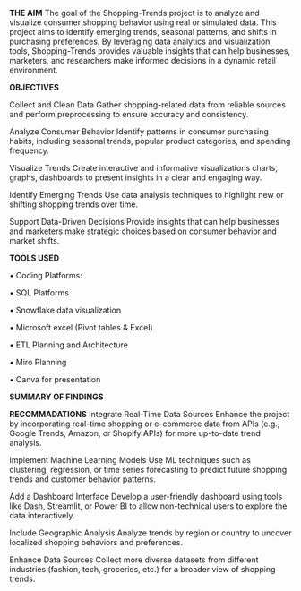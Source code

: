 
**THE AIM**
The goal of the Shopping-Trends project is to analyze and visualize consumer shopping behavior using real or simulated data. This project aims to identify emerging trends, seasonal patterns, and shifts in purchasing preferences. By leveraging data analytics and visualization tools, Shopping-Trends provides valuable insights that can help businesses, marketers, and researchers make informed decisions in a dynamic retail environment.

**OBJECTIVES**

Collect and Clean Data
Gather shopping-related data from reliable sources and perform preprocessing to ensure accuracy and consistency.

Analyze Consumer Behavior
Identify patterns in consumer purchasing habits, including seasonal trends, popular product categories, and spending frequency.

Visualize Trends
Create interactive and informative visualizations charts, graphs, dashboards to present insights in a clear and engaging way.

Identify Emerging Trends
Use data analysis techniques to highlight new or shifting shopping trends over time.

Support Data-Driven Decisions
Provide insights that can help businesses and marketers make strategic choices based on consumer behavior and market shifts.


**TOOLS USED**

• Coding Platforms:

• SQL Platforms

• Snowflake data visualization

• Microsoft excel (Pivot tables & Excel)

• ETL Planning and Architecture

• Miro Planning

• Canva for presentation

**SUMMARY OF FINDINGS**


**RECOMMADATIONS**
Integrate Real-Time Data Sources
Enhance the project by incorporating real-time shopping or e-commerce data from APIs (e.g., Google Trends, Amazon, or Shopify APIs) for more up-to-date trend analysis.

Implement Machine Learning Models
Use ML techniques such as clustering, regression, or time series forecasting to predict future shopping trends and customer behavior patterns.

Add a Dashboard Interface
Develop a user-friendly dashboard using tools like Dash, Streamlit, or Power BI to allow non-technical users to explore the data interactively.

Include Geographic Analysis
Analyze trends by region or country to uncover localized shopping behaviors and preferences.

Enhance Data Sources
Collect more diverse datasets from different industries (fashion, tech, groceries, etc.) for a broader view of shopping trends.
